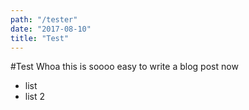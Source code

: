 ```yaml
---
path: "/tester"
date: "2017-08-10"
title: "Test"
---
```


#Test
Whoa this is soooo easy to write a blog post now

* list 
* list 2